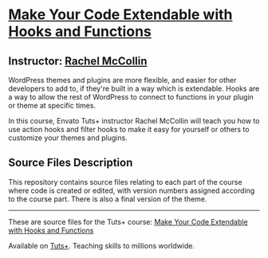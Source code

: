# [Make Your Code Extendable with Hooks and Functions][published url]
## Instructor: [Rachel McCollin][instructor url]


WordPress themes and plugins are more flexible, and easier for other developers to add to, if they're built in a way which is extendable. Hooks are a way to allow the rest of WordPress to connect to functions in your plugin or theme at specific times. 

In this course, Envato Tuts+ instructor Rachel McCollin will teach you how to use action hooks and filter hooks to make it easy for yourself or others to customize your themes and plugins.


## Source Files Description


This repository contains source files relating to each part of the course where code is created or edited, with version numbers assigned according to the course part. There is also a final version of the theme.

------

These are source files for the Tuts+ course: [Make Your Code Extendable with Hooks and Functions][published url]

Available on [Tuts+](https://tutsplus.com). Teaching skills to millions worldwide.

[published url]: https://code.tutsplus.com/courses/make-your-code-extendable-with-hooks-and-functions
[instructor url]: https://tutsplus.com/authors/rachel-mccollin
